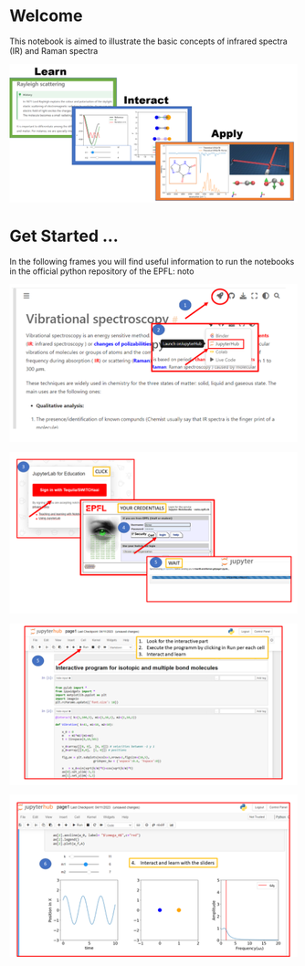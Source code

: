# Welcome

This notebook is aimed to illustrate the basic concepts of infrared spectra (IR) and Raman spectra

![Content](./Notebooks/images/main_page.png)

# Get Started ... 

In the following frames you will find useful information to run the notebooks in the official python repository of the EPFL: noto

![Content](./Notebooks/images/image_2.png)

![Content](./Notebooks/images/image_3.png)

![Content](./Notebooks/images/image_4.png)

![Content](./Notebooks/images/image_5.png)


